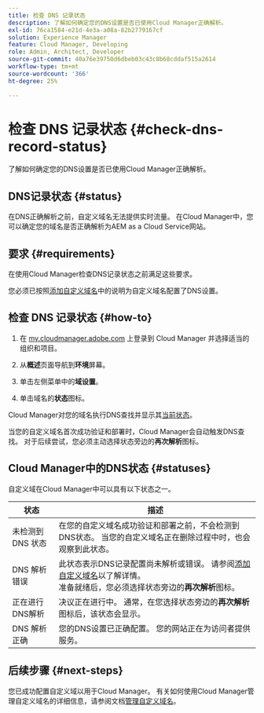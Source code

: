 ```yaml
---
title: 检查 DNS 记录状态
description: 了解如何确定您的DNS设置是否已使用Cloud Manager正确解析。
exl-id: 76ca1584-e21d-4e3a-a08a-82b2779167cf
solution: Experience Manager
feature: Cloud Manager, Developing
role: Admin, Architect, Developer
source-git-commit: 40a76e39750d6dbeb03c43c8b68cddaf515a2614
workflow-type: tm+mt
source-wordcount: '366'
ht-degree: 25%

---
```



# 检查 DNS 记录状态 {#check-dns-record-status}

了解如何确定您的DNS设置是否已使用Cloud Manager正确解析。

## DNS记录状态 {#status}

在DNS正确解析之前，自定义域名无法提供实时流量。 在Cloud Manager中，您可以确定您的域名是否正确解析为AEM as a Cloud Service网站。

## 要求 {#requirements}

在使用Cloud Manager检查DNS记录状态之前满足这些要求。

您必须已按照[添加自定义域名](/help/implementing/cloud-manager/custom-domain-names/add-custom-domain-name.md)中的说明为自定义域名配置了DNS设置。

## 检查 DNS 记录状态 {#how-to}

1. 在 [my.cloudmanager.adobe.com](https://my.cloudmanager.adobe.com/) 上登录到 Cloud Manager 并选择适当的组织和项目。

1. 从&#x200B;**概述**&#x200B;页面导航到&#x200B;**环境**&#x200B;屏幕。

1. 单击左侧菜单中的&#x200B;**域设置**。

1. 单击域名的&#x200B;**状态**&#x200B;图标。

Cloud Manager对您的域名执行DNS查找并显示其[当前状态](#statuses)。

当您的自定义域名首次成功验证和部署时，Cloud Manager会自动触发DNS查找。 对于后续尝试，您必须主动选择状态旁边的&#x200B;**再次解析**&#x200B;图标。

## Cloud Manager中的DNS状态 {#statuses}

自定义域在Cloud Manager中可以具有以下状态之一。

| 状态 | 描述 |
| --- | --- |
| 未检测到 DNS 状态 | 在您的自定义域名成功验证和部署之前，不会检测到DNS状态。 当您的自定义域名正在删除过程中时，也会观察到此状态。 |
| DNS 解析错误 | 此状态表示DNS记录配置尚未解析或错误。 请参阅[添加自定义域名](/help/implementing/cloud-manager/custom-domain-names/add-custom-domain-name.md)以了解详情。<br>准备就绪后，您必须选择状态旁边的&#x200B;**再次解析**&#x200B;图标。 |
| 正在进行DNS解析 | 决议正在进行中。 通常，在您选择状态旁边的&#x200B;**再次解析**&#x200B;图标后，该状态会显示。 |
| DNS 解析正确 | 您的DNS设置已正确配置。 您的网站正在为访问者提供服务。 |

## 后续步骤 {#next-steps}

您已成功配置自定义域以用于Cloud Manager。 有关如何使用Cloud Manager管理自定义域名的详细信息，请参阅文档[管理自定义域名](/help/implementing/cloud-manager/custom-domain-names/managing-custom-domain-names.md)。
